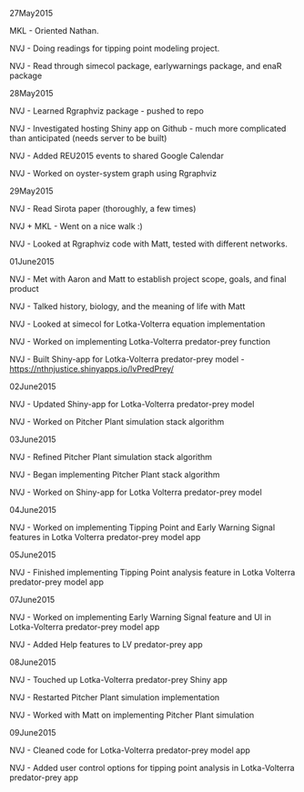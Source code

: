 27May2015

MKL - Oriented Nathan.

NVJ - Doing readings for tipping point modeling project.

NVJ - Read through simecol package, earlywarnings package, and enaR package

28May2015

NVJ - Learned Rgraphviz package - pushed to repo

NVJ - Investigated hosting Shiny app on Github - much more complicated than anticipated (needs server to be built)

NVJ - Added REU2015 events to shared Google Calendar

NVJ - Worked on oyster-system graph using Rgraphviz

29May2015

NVJ - Read Sirota paper (thoroughly, a few times)

NVJ + MKL - Went on a nice walk :)

NVJ - Looked at Rgraphviz code with Matt, tested with different networks.

01June2015

NVJ - Met with Aaron and Matt to establish project scope, goals, and final product

NVJ - Talked history, biology, and the meaning of life with Matt

NVJ - Looked at simecol for Lotka-Volterra equation implementation

NVJ - Worked on implementing Lotka-Volterra predator-prey function

NVJ - Built Shiny-app for Lotka-Volterra predator-prey model - https://nthnjustice.shinyapps.io/lvPredPrey/

02June2015

NVJ - Updated Shiny-app for Lotka-Volterra predator-prey model

NVJ - Worked on Pitcher Plant simulation stack algorithm

03June2015

NVJ - Refined Pitcher Plant simulation stack algorithm

NVJ - Began implementing Pitcher Plant stack algorithm

NVJ - Worked on Shiny-app for Lotka Volterra predator-prey model

04June2015

NVJ - Worked on implementing Tipping Point and Early Warning Signal features in Lotka Volterra predator-prey model app

05June2015

NVJ - Finished implementing Tipping Point analysis feature in Lotka Volterra predator-prey model app

07June2015

NVJ - Worked on implementing Early Warning Signal feature and UI in Lotka-Volterra predator-prey model app

NVJ - Added Help features to LV predator-prey app

08June2015

NVJ - Touched up Lotka-Volterra predator-prey Shiny app

NVJ - Restarted Pitcher Plant simulation implementation

NVJ - Worked with Matt on implementing Pitcher Plant simulation

09June2015

NVJ - Cleaned code for Lotka-Volterra predator-prey model app

NVJ - Added user control options for tipping point analysis in Lotka-Volterra predator-prey app
